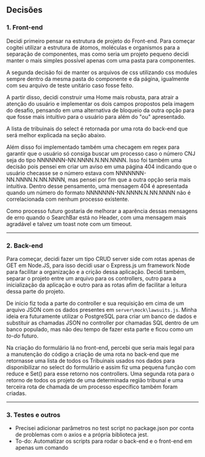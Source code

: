 ## Decisões 

### 1. Front-end
Decidi primeiro pensar na estrutura de projeto do Front-end. Para começar cogitei utilizar a estrutura de átomos, moléculas e organismos para a separação de componentes, mas como seria um projeto pequeno decidi manter o mais simples possível apenas com uma pasta para componentes.

A segunda decisão foi de manter os arquivos de css utilizando css modules sempre dentro da mesma pasta do componente e da página, igualmente com seu arquivo de teste unitário caso fosse feito. 

A partir disso, decidi construir uma Home mais robusta, para atrair a atenção do usuário e implementar os dois campos propostos pela imagem do desafio, pensando em uma alternativa de bloqueio da outra opção para que fosse mais intuitivo para o usuário para além do "ou" apresentado.

A lista de tribuinais do select é retornada por uma rota do back-end que será melhor explicada na seção abaixo.

Além disso foi implementado também uma checagem em regex para garantir que o usuário só consiga buscar um processo caso o número CNJ seja do tipo NNNNNNN-NN.NNNN.N.NN.NNNN. Isso foi também uma decisão pois pensei em criar um aviso em uma página 404 indicando que o usuário checasse se o número estava com NNNNNNN-NN.NNNN.N.NN.NNNN, mas pensei por fim que a outra opção seria mais intuitiva.  Dentro desse pensamento, uma mensagem 404 é apresentada quando um número do formato NNNNNNN-NN.NNNN.N.NN.NNNN não é correlacionada com nenhum processo existente.

Como processo futuro gostaria de melhorar a aparência dessas mensagens de erro quando o SearchBar está no Header, com uma mensagem mais agradável e talvez um toast note com um timeout.

-----------------

### 2. Back-end
Para começar, decidi fazer um tipo CRUD server side com rotas apenas de GET em Node.JS, para isso decidi usar o Express.js um framework Node para facilitar a organização e a crição dessa aplicação. Decidi também, separar o projeto entre um arquivo para os controllers, outro para a inicialização da aplicação e outro para as rotas afim de facilitar a leitura dessa parte do projeto.

De início fiz toda a parte do controller e sua requisição em cima de um arquivo JSON com os dados presentes em `server\mock\lawsuits.js`. Minha ideia era futuramente utilizar o PostgreSQL para criar um banco de dados e substituir as chamadas JSON no controller por chamadas SQL dentro de um banco populado, mas não deu tempo de fazer esta parte e ficou como um *to-do* futuro.

Na criação do formulário lá no front-end, percebi que seria mais legal para a manutenção do código a criação de uma rota no back-end que me retornasse uma lista de todos os Tribuinais usados nos dados para disponibilizar no select do formulário e assim fiz uma pequena função com reduce e Set() para esse retorno nos controllers.
Uma segunda rota para o retorno de todos os projeto de uma determinada região tribunal e uma terceira rota de chamada de um processo específico também foram criadas.

--------------------


### 3. Testes e outros

- Precisei adicionar parâmetros no test script no package.json por conta de problemas com o axios e a própria biblioteca jest.
- To-do: Automatizar os scripts para rodar o back-end e o front-end em apenas um comando
